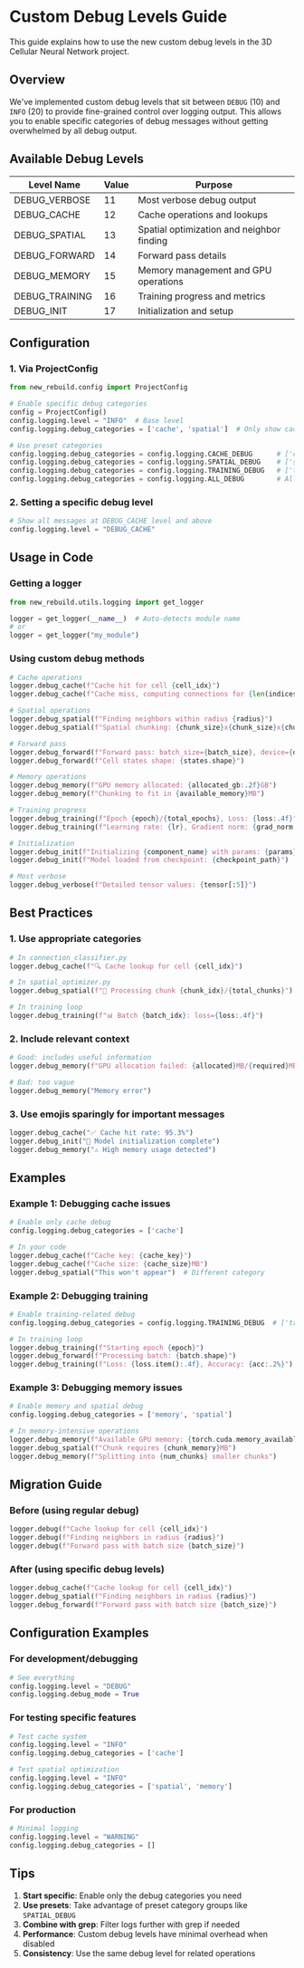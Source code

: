 # Custom Debug Levels Guide

This guide explains how to use the new custom debug levels in the 3D Cellular Neural Network project.

## Overview

We've implemented custom debug levels that sit between `DEBUG` (10) and `INFO` (20) to provide fine-grained control over logging output. This allows you to enable specific categories of debug messages without getting overwhelmed by all debug output.

## Available Debug Levels

| Level Name      | Value | Purpose                                      |
|----------------|-------|----------------------------------------------|
| DEBUG_VERBOSE  | 11    | Most verbose debug output                    |
| DEBUG_CACHE    | 12    | Cache operations and lookups                 |
| DEBUG_SPATIAL  | 13    | Spatial optimization and neighbor finding    |
| DEBUG_FORWARD  | 14    | Forward pass details                         |
| DEBUG_MEMORY   | 15    | Memory management and GPU operations         |
| DEBUG_TRAINING | 16    | Training progress and metrics                |
| DEBUG_INIT     | 17    | Initialization and setup                     |

## Configuration

### 1. Via ProjectConfig

```python
from new_rebuild.config import ProjectConfig

# Enable specific debug categories
config = ProjectConfig()
config.logging.level = "INFO"  # Base level
config.logging.debug_categories = ['cache', 'spatial']  # Only show cache and spatial debug

# Use preset categories
config.logging.debug_categories = config.logging.CACHE_DEBUG      # ['cache']
config.logging.debug_categories = config.logging.SPATIAL_DEBUG    # ['spatial', 'memory']
config.logging.debug_categories = config.logging.TRAINING_DEBUG   # ['training', 'forward']
config.logging.debug_categories = config.logging.ALL_DEBUG        # All categories
```

### 2. Setting a specific debug level

```python
# Show all messages at DEBUG_CACHE level and above
config.logging.level = "DEBUG_CACHE"
```

## Usage in Code

### Getting a logger

```python
from new_rebuild.utils.logging import get_logger

logger = get_logger(__name__)  # Auto-detects module name
# or
logger = get_logger("my_module")
```

### Using custom debug methods

```python
# Cache operations
logger.debug_cache(f"Cache hit for cell {cell_idx}")
logger.debug_cache(f"Cache miss, computing connections for {len(indices)} cells")

# Spatial operations
logger.debug_spatial(f"Finding neighbors within radius {radius}")
logger.debug_spatial(f"Spatial chunking: {chunk_size}x{chunk_size}x{chunk_size}")

# Forward pass
logger.debug_forward(f"Forward pass: batch_size={batch_size}, device={device}")
logger.debug_forward(f"Cell states shape: {states.shape}")

# Memory operations
logger.debug_memory(f"GPU memory allocated: {allocated_gb:.2f}GB")
logger.debug_memory(f"Chunking to fit in {available_memory}MB")

# Training progress
logger.debug_training(f"Epoch {epoch}/{total_epochs}, Loss: {loss:.4f}")
logger.debug_training(f"Learning rate: {lr}, Gradient norm: {grad_norm:.4f}")

# Initialization
logger.debug_init(f"Initializing {component_name} with params: {params}")
logger.debug_init(f"Model loaded from checkpoint: {checkpoint_path}")

# Most verbose
logger.debug_verbose(f"Detailed tensor values: {tensor[:5]}")
```

## Best Practices

### 1. Use appropriate categories

```python
# In connection_classifier.py
logger.debug_cache(f"🔍 Cache lookup for cell {cell_idx}")

# In spatial_optimizer.py  
logger.debug_spatial(f"📍 Processing chunk {chunk_idx}/{total_chunks}")

# In training loop
logger.debug_training(f"📊 Batch {batch_idx}: loss={loss:.4f}")
```

### 2. Include relevant context

```python
# Good: includes useful information
logger.debug_memory(f"GPU allocation failed: {allocated}MB/{required}MB, falling back to CPU")

# Bad: too vague
logger.debug_memory("Memory error")
```

### 3. Use emojis sparingly for important messages

```python
logger.debug_cache("✅ Cache hit rate: 95.3%")
logger.debug_init("🚀 Model initialization complete")
logger.debug_memory("⚠️ High memory usage detected")
```

## Examples

### Example 1: Debugging cache issues

```python
# Enable only cache debug
config.logging.debug_categories = ['cache']

# In your code
logger.debug_cache(f"Cache key: {cache_key}")
logger.debug_cache(f"Cache size: {cache_size}MB")
logger.debug_spatial("This won't appear")  # Different category
```

### Example 2: Debugging training

```python
# Enable training-related debug
config.logging.debug_categories = config.logging.TRAINING_DEBUG  # ['training', 'forward']

# In training loop
logger.debug_training(f"Starting epoch {epoch}")
logger.debug_forward(f"Processing batch: {batch.shape}")
logger.debug_training(f"Loss: {loss.item():.4f}, Accuracy: {acc:.2%}")
```

### Example 3: Debugging memory issues

```python
# Enable memory and spatial debug
config.logging.debug_categories = ['memory', 'spatial']

# In memory-intensive operations
logger.debug_memory(f"Available GPU memory: {torch.cuda.memory_available()}")
logger.debug_spatial(f"Chunk requires {chunk_memory}MB")
logger.debug_memory(f"Splitting into {num_chunks} smaller chunks")
```

## Migration Guide

### Before (using regular debug)

```python
logger.debug(f"Cache lookup for cell {cell_idx}")
logger.debug(f"Finding neighbors in radius {radius}")
logger.debug(f"Forward pass with batch size {batch_size}")
```

### After (using specific debug levels)

```python
logger.debug_cache(f"Cache lookup for cell {cell_idx}")
logger.debug_spatial(f"Finding neighbors in radius {radius}")  
logger.debug_forward(f"Forward pass with batch size {batch_size}")
```

## Configuration Examples

### For development/debugging

```python
# See everything
config.logging.level = "DEBUG"
config.logging.debug_mode = True
```

### For testing specific features

```python
# Test cache system
config.logging.level = "INFO"
config.logging.debug_categories = ['cache']

# Test spatial optimization
config.logging.level = "INFO"
config.logging.debug_categories = ['spatial', 'memory']
```

### For production

```python
# Minimal logging
config.logging.level = "WARNING"
config.logging.debug_categories = []
```

## Tips

1. **Start specific**: Enable only the debug categories you need
2. **Use presets**: Take advantage of preset category groups like `SPATIAL_DEBUG`
3. **Combine with grep**: Filter logs further with grep if needed
4. **Performance**: Custom debug levels have minimal overhead when disabled
5. **Consistency**: Use the same debug level for related operations